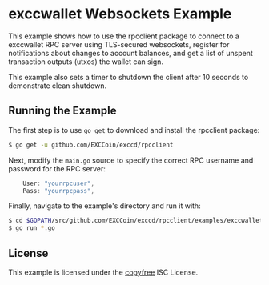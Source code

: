 exccwallet Websockets Example
============================

This example shows how to use the rpcclient package to connect to a exccwallet
RPC server using TLS-secured websockets, register for notifications about
changes to account balances, and get a list of unspent transaction outputs
(utxos) the wallet can sign.

This example also sets a timer to shutdown the client after 10 seconds to
demonstrate clean shutdown.

## Running the Example

The first step is to use `go get` to download and install the rpcclient package:

```bash
$ go get -u github.com/EXCCoin/exccd/rpcclient
```

Next, modify the `main.go` source to specify the correct RPC username and
password for the RPC server:

```Go
	User: "yourrpcuser",
	Pass: "yourrpcpass",
```

Finally, navigate to the example's directory and run it with:

```bash
$ cd $GOPATH/src/github.com/EXCCoin/exccd/rpcclient/examples/exccwalletwebsockets
$ go run *.go
```

## License

This example is licensed under the [copyfree](http://copyfree.org) ISC License.
